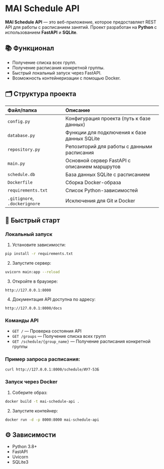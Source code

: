 
# MAI Schedule API

**MAI Schedule API** — это веб-приложение, которое предоставляет REST API для работы с расписанием занятий. Проект разработан на **Python** с использованием **FastAPI** и **SQLite**.

## 📚 Функционал

- Получение списка всех групп.
- Получение расписания конкретной группы.
- Быстрый локальный запуск через FastAPI.
- Возможность контейнеризации с помощью Docker.

## 🗂 Структура проекта

| Файл/папка | Описание |
|:----------|:---------|
| `config.py` | Конфигурация проекта (путь к базе данных) |
| `database.py` | Функции для подключения к базе данных SQLite |
| `repository.py` | Репозиторий для работы с данными расписания |
| `main.py` | Основной сервер FastAPI с описанием маршрутов |
| `schedule.db` | База данных SQLite с расписанием |
| `Dockerfile` | Сборка Docker-образа |
| `requirements.txt` | Список Python-зависимостей |
| `.gitignore`, `.dockerignore` | Исключения для Git и Docker |

## 🚀 Быстрый старт

### Локальный запуск

1. Установите зависимости:

```bash
pip install -r requirements.txt
```

2. Запустите сервер:

```bash
uvicorn main:app --reload
```

3. Откройте в браузере:

```
http://127.0.0.1:8000
```

4. Документация API доступна по адресу:

```
http://127.0.0.1:8000/docs
```

### Команды API

- `GET /` — Проверка состояния API
- `GET /groups` — Получение списка всех групп
- `GET /schedule/{group_name}` — Получение расписания конкретной группы

### Пример запроса расписания:

```bash
curl http://127.0.0.1:8000/schedule/ИУ7-53Б
```

### Запуск через Docker

1. Соберите образ:

```bash
docker build -t mai-schedule-api .
```

2. Запустите контейнер:

```bash
docker run -d -p 8000:8000 mai-schedule-api
```

## ⚙️ Зависимости

- Python 3.8+
- FastAPI
- Uvicorn
- SQLite3
